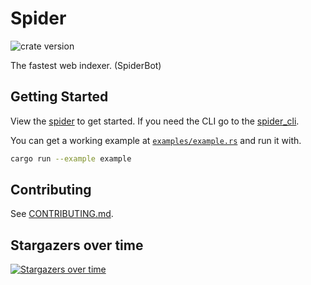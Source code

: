 # Spider

![crate version](https://img.shields.io/crates/v/spider.svg)

The fastest web indexer. (SpiderBot)

## Getting Started

View the [spider](/spider/README.md) to get started. If you need the CLI go to the [spider_cli](/spider_cli/README.md).

You can get a working example at [`examples/example.rs`](./example.rs) and run it with.

```sh
cargo run --example example
```

## Contributing

See [CONTRIBUTING.md](CONTRIBUTING.md).

## Stargazers over time

[![Stargazers over time](https://starchart.cc/madeindjs/spider.svg)](https://starchart.cc/madeindjs/spider)
